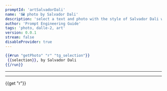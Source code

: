 ```yaml
---
promptId: 'artSalvadorDali'
name: '🖼️ photo by Salvador Dali'
description: 'select a text and photo with the style of Salvador Dali will be generated using Dalle-2'
author: 'Prompt Engineering Guide'
tags: 'photo, dalle-2, art'
version: 0.0.1
stream: false
disableProvider: true
---
```

```handlebars
{{#run "getPhoto" "r" "tg_selection"}}
 {{selection}}, by Salvador Dali
{{/run}}
```
***
***
{{get "r"}}
